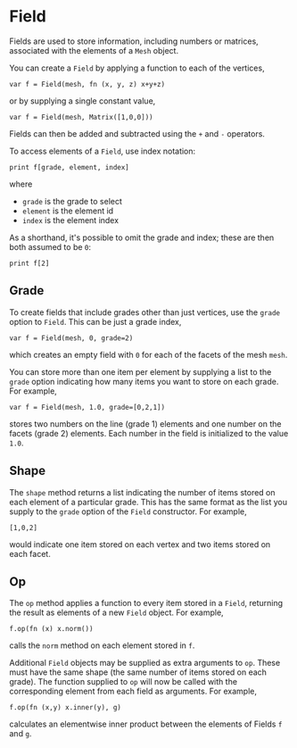 [comment]: # (Field class help)
[version]: # (0.5)

# Field
[tagfield]: # (Field)

Fields are used to store information, including numbers or matrices, associated with the elements of a `Mesh` object.

You can create a `Field` by applying a function to each of the vertices,

    var f = Field(mesh, fn (x, y, z) x+y+z)

or by supplying a single constant value,

    var f = Field(mesh, Matrix([1,0,0]))

Fields can then be added and subtracted using the `+` and `-` operators.

To access elements of a `Field`, use index notation:

    print f[grade, element, index]

where
* `grade` is the grade to select
* `element` is the element id
* `index` is the element index

As a shorthand, it's possible to omit the grade and index; these are then both assumed to be `0`:

    print f[2]

[showsubtopics]: # (subtopics)

## Grade
[taggrade]: # (grade)

To create fields that include grades other than just vertices, use the `grade` option to `Field`. This can be just a grade index,

    var f = Field(mesh, 0, grade=2)

which creates an empty field with `0` for each of the facets of the mesh `mesh`.

You can store more than one item per element by supplying a list to the `grade` option indicating how many items you want to store on each grade. For example,

    var f = Field(mesh, 1.0, grade=[0,2,1])

stores two numbers on the line (grade 1) elements and one number on the facets (grade 2) elements. Each number in the field is initialized to the value `1.0`.

## Shape
[tagshape]: # (shape)

The `shape` method returns a list indicating the number of items stored on each element of a particular grade. This has the same format as the list you supply to the `grade` option of the `Field` constructor. For example,

    [1,0,2]

would indicate one item stored on each vertex and two items stored on each facet.

## Op
[tagop]: # (op)

The `op` method applies a function to every item stored in a `Field`, returning the result as elements of a new `Field` object. For example,

    f.op(fn (x) x.norm())

calls the `norm` method on each element stored in `f`.

Additional `Field` objects may be supplied as extra arguments to `op`. These must have the same shape (the same number of items stored on each grade). The function supplied to `op` will now be called with the corresponding element from each field as arguments. For example,

    f.op(fn (x,y) x.inner(y), g)

calculates an elementwise inner product between the elements of Fields `f` and `g`.
